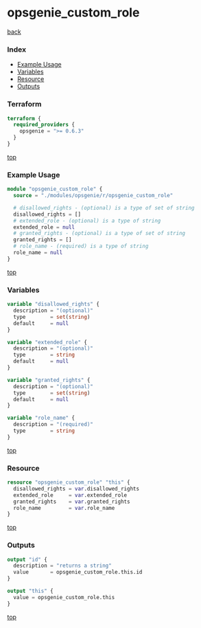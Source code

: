 # opsgenie_custom_role

[back](../opsgenie.md)

### Index

- [Example Usage](#example-usage)
- [Variables](#variables)
- [Resource](#resource)
- [Outputs](#outputs)

### Terraform

```terraform
terraform {
  required_providers {
    opsgenie = ">= 0.6.3"
  }
}
```

[top](#index)

### Example Usage

```terraform
module "opsgenie_custom_role" {
  source = "./modules/opsgenie/r/opsgenie_custom_role"

  # disallowed_rights - (optional) is a type of set of string
  disallowed_rights = []
  # extended_role - (optional) is a type of string
  extended_role = null
  # granted_rights - (optional) is a type of set of string
  granted_rights = []
  # role_name - (required) is a type of string
  role_name = null
}
```

[top](#index)

### Variables

```terraform
variable "disallowed_rights" {
  description = "(optional)"
  type        = set(string)
  default     = null
}

variable "extended_role" {
  description = "(optional)"
  type        = string
  default     = null
}

variable "granted_rights" {
  description = "(optional)"
  type        = set(string)
  default     = null
}

variable "role_name" {
  description = "(required)"
  type        = string
}
```

[top](#index)

### Resource

```terraform
resource "opsgenie_custom_role" "this" {
  disallowed_rights = var.disallowed_rights
  extended_role     = var.extended_role
  granted_rights    = var.granted_rights
  role_name         = var.role_name
}
```

[top](#index)

### Outputs

```terraform
output "id" {
  description = "returns a string"
  value       = opsgenie_custom_role.this.id
}

output "this" {
  value = opsgenie_custom_role.this
}
```

[top](#index)